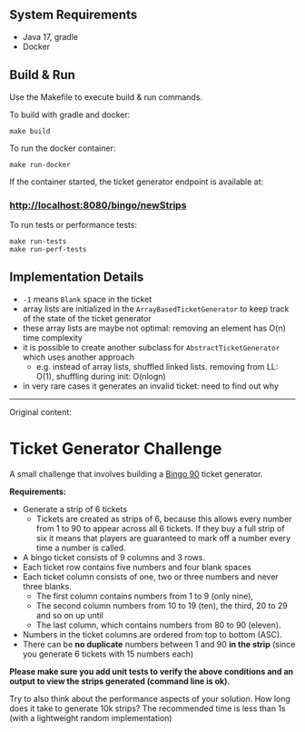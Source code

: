 
## System Requirements
- Java 17, gradle
- Docker

## Build & Run
Use the Makefile to execute build & run commands.

To build with gradle and docker:
```shell
make build
```

To run the docker container:
```shell
make run-docker
```
If the container started, the ticket generator endpoint is available at:

### [http://localhost:8080/bingo/newStrips](http://localhost:8080/bingo/newStrips)

To run tests or performance tests:
```shell
make run-tests
make run-perf-tests
```

## Implementation Details
- `-1` means `Blank` space in the ticket
- array lists are initialized in the `ArrayBasedTicketGenerator` to keep track of the state of the ticket generator
- these array lists are maybe not optimal: removing an element has O(n) time complexity
- it is possible to create another subclass for `AbstractTicketGenerator` which uses another approach
  - e.g. instead of array lists, shuffled linked lists. removing from LL: O(1), shuffling during init: O(nlogn)
- in very rare cases it generates an invalid ticket: need to find out why


------
Original content:
# Ticket Generator Challenge

A small challenge that involves building a [Bingo 90](https://en.wikipedia.org/wiki/Bingo_(United_Kingdom)) ticket generator.

**Requirements:**

* Generate a strip of 6 tickets
  - Tickets are created as strips of 6, because this allows every number from 1 to 90 to appear across all 6 tickets. If they buy a full strip of six it means that players are guaranteed to mark off a number every time a number is called.
* A bingo ticket consists of 9 columns and 3 rows.
* Each ticket row contains five numbers and four blank spaces
* Each ticket column consists of one, two or three numbers and never three blanks.
  - The first column contains numbers from 1 to 9 (only nine),
  - The second column numbers from 10 to 19 (ten), the third, 20 to 29 and so on up until
  - The last column, which contains numbers from 80 to 90 (eleven).
* Numbers in the ticket columns are ordered from top to bottom (ASC).
* There can be **no duplicate** numbers between 1 and 90 **in the strip** (since you generate 6 tickets with 15 numbers each)

**Please make sure you add unit tests to verify the above conditions and an output to view the strips generated (command line is ok).**

Try to also think about the performance aspects of your solution. How long does it take to generate 10k strips? 
The recommended time is less than 1s (with a lightweight random implementation)

